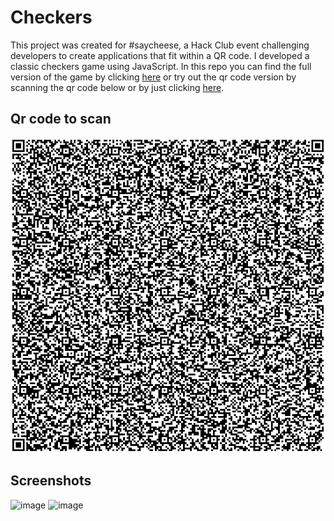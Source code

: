 # Checkers
This project was created for #saycheese, a Hack Club event challenging developers to create applications that fit within a QR code.
I developed a classic checkers game using JavaScript.
In this repo you can find the full version of the game by clicking [here](https://gabdevele.github.io/checkers/)
or try out the qr code version by scanning the qr code below or by just clicking [here](https://gabdevele.github.io/checkers/minified).
## Qr code to scan
![QR](https://github.com/gabdevele/CheckersQrCode/blob/main/assets/saycheese.png?raw=true)
## Screenshots
![image](https://github.com/user-attachments/assets/c02d9e13-3234-4877-9034-57b4c2fa5685)
![image](https://github.com/user-attachments/assets/9b69fff2-6904-45c2-9ece-210e51817ddf)
